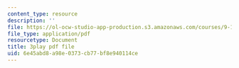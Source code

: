 ```yaml
---
content_type: resource
description: ''
file: https://ol-ocw-studio-app-production.s3.amazonaws.com/courses/9-14-brain-structure-and-its-origins-spring-2014/6e45abd8a98e0373cb77bf8e940114ce_555132.pdf
file_type: application/pdf
resourcetype: Document
title: 3play pdf file
uid: 6e45abd8-a98e-0373-cb77-bf8e940114ce
---
```

